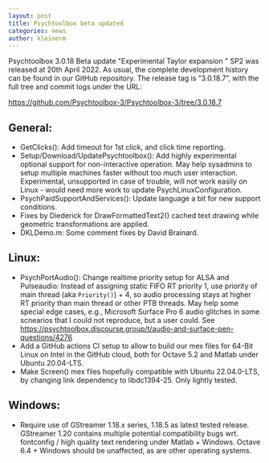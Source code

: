 ```yaml
---
layout: post
title: Psychtoolbox beta updated
categories: news
author: kleinerm
---
```


Psychtoolbox 3.0.18 Beta update "Experimental Taylor expansion " SP2 was released at 20th April 2022.
As usual, the complete development history can be found in our GitHub repository.
The release tag is “3.0.18.7”, with the full tree and commit logs under the URL:

<https://github.com/Psychtoolbox-3/Psychtoolbox-3/tree/3.0.18.7>

## General:

- GetClicks(): Add timeout for 1st click, and click time reporting.
- Setup/Download/UpdatePsychtoolbox(): Add highly experimental optional support for non-interactive operation. May help sysadmins to setup multiple machines faster without too much user interaction. Experimental, unsupported in case of trouble, will not work easily on Linux - would need more work to update PsychLinuxConfiguration.
- PsychPaidSupportAndServices(): Update language a bit for new support conditions.
- Fixes by Diederick for DrawFormattedText2() cached text drawing while geometric transformations are applied.
- DKLDemo.m: Some comment fixes by David Brainard.

## Linux:

- PsychPortAudio(): Change realtime priority setup for ALSA and Pulseaudio: Instead of assigning static FIFO RT priority 1, use priority of main thread (aka ``Priority()``) + 4, so audio processing stays at higher RT priority than main thread or other PTB threads. May help some special edge cases, e.g., Microsoft Surface Pro 6 audio glitches in some scnearios that I could not reproduce, but a user could. See https://psychtoolbox.discourse.group/t/audio-and-surface-pen-questions/4276
- Add a GitHub actions CI setup to allow to build our mex files for 64-Bit Linux on Intel in the GitHub cloud, both for Octave 5.2 and Matlab under Ubuntu 20.04-LTS.
- Make Screen() mex files hopefully compatible with Ubuntu 22.04.0-LTS, by changing link dependency to libdc1394-25. Only lightly tested.

## Windows:

- Require use of GStreamer 1.18.x series, 1.18.5 as latest tested release. GStreamer 1.20 contains multiple potential compatibility bugs wrt. fontconfig / high quality text rendering under Matlab + Windows. Octave 6.4 + Windows should be unaffected, as are other operating systems.

